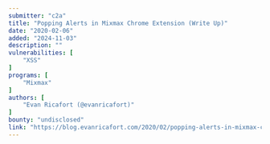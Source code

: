 ```yaml
---
submitter: "c2a"
title: "Popping Alerts in Mixmax Chrome Extension (Write Up)"
date: "2020-02-06"
added: "2024-11-03"
description: ""
vulnerabilities: [
    "XSS"
]
programs: [
    "Mixmax"
]
authors: [
    "Evan Ricafort (@evanricafort)"
]
bounty: "undisclosed"
link: "https://blog.evanricafort.com/2020/02/popping-alerts-in-mixmax-chrome.html"
---
```




